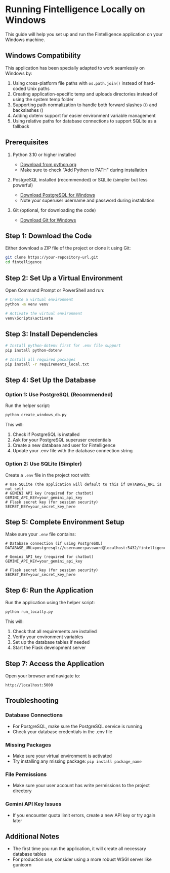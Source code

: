 # Running Fintelligence Locally on Windows

This guide will help you set up and run the Fintelligence application on your Windows machine.

## Windows Compatibility

This application has been specially adapted to work seamlessly on Windows by:

1. Using cross-platform file paths with `os.path.join()` instead of hard-coded Unix paths
2. Creating application-specific temp and uploads directories instead of using the system temp folder
3. Supporting path normalization to handle both forward slashes (/) and backslashes (\)
4. Adding dotenv support for easier environment variable management
5. Using relative paths for database connections to support SQLite as a fallback

## Prerequisites

1. Python 3.10 or higher installed 
   - [Download from python.org](https://www.python.org/downloads/windows/)
   - Make sure to check "Add Python to PATH" during installation

2. PostgreSQL installed (recommended) or SQLite (simpler but less powerful)
   - [Download PostgreSQL for Windows](https://www.postgresql.org/download/windows/)
   - Note your superuser username and password during installation

3. Git (optional, for downloading the code)
   - [Download Git for Windows](https://git-scm.com/download/win)

## Step 1: Download the Code

Either download a ZIP file of the project or clone it using Git:

```bash
git clone https://your-repository-url.git
cd fintelligence
```

## Step 2: Set Up a Virtual Environment

Open Command Prompt or PowerShell and run:

```bash
# Create a virtual environment
python -m venv venv

# Activate the virtual environment
venv\Scripts\activate
```

## Step 3: Install Dependencies

```bash
# Install python-dotenv first for .env file support
pip install python-dotenv

# Install all required packages
pip install -r requirements_local.txt
```

## Step 4: Set Up the Database

### Option 1: Use PostgreSQL (Recommended)

Run the helper script:

```bash
python create_windows_db.py
```

This will:
1. Check if PostgreSQL is installed
2. Ask for your PostgreSQL superuser credentials
3. Create a new database and user for Fintelligence
4. Update your .env file with the database connection string

### Option 2: Use SQLite (Simpler)

Create a `.env` file in the project root with:

```
# Use SQLite (the application will default to this if DATABASE_URL is not set)
# GEMINI API key (required for chatbot)
GEMINI_API_KEY=your_gemini_api_key
# Flask secret key (for session security)
SECRET_KEY=your_secret_key_here
```

## Step 5: Complete Environment Setup

Make sure your `.env` file contains:

```
# Database connection (if using PostgreSQL)
DATABASE_URL=postgresql://username:password@localhost:5432/fintelligence

# Gemini API key (required for chatbot)
GEMINI_API_KEY=your_gemini_api_key

# Flask secret key (for session security)
SECRET_KEY=your_secret_key_here
```

## Step 6: Run the Application

Run the application using the helper script:

```bash
python run_locally.py
```

This will:
1. Check that all requirements are installed
2. Verify your environment variables
3. Set up the database tables if needed
4. Start the Flask development server

## Step 7: Access the Application

Open your browser and navigate to:

```
http://localhost:5000
```

## Troubleshooting

### Database Connections
- For PostgreSQL, make sure the PostgreSQL service is running
- Check your database credentials in the .env file

### Missing Packages
- Make sure your virtual environment is activated
- Try installing any missing package: `pip install package_name`

### File Permissions
- Make sure your user account has write permissions to the project directory

### Gemini API Key Issues
- If you encounter quota limit errors, create a new API key or try again later

## Additional Notes

- The first time you run the application, it will create all necessary database tables
- For production use, consider using a more robust WSGI server like gunicorn